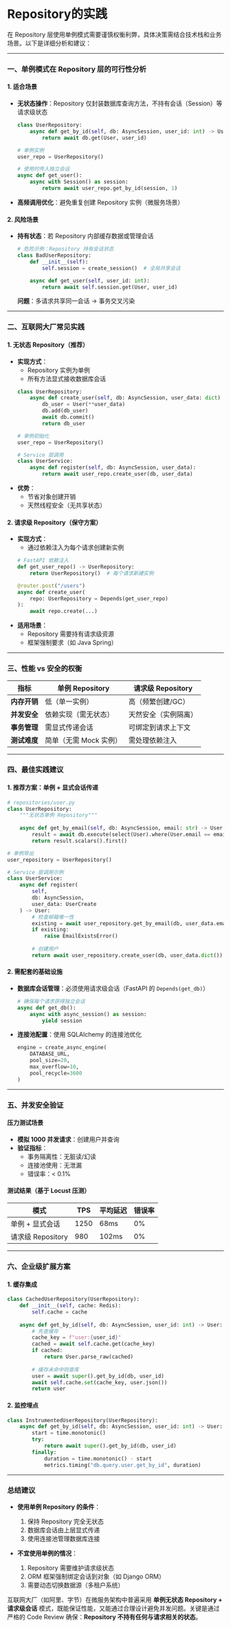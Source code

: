 # Repository的实践

在 Repository 层使用单例模式需要谨慎权衡利弊，具体决策需结合技术栈和业务场景。以下是详细分析和建议：

---

### **一、单例模式在 Repository 层的可行性分析**

#### **1. 适合场景**
- **无状态操作**：Repository 仅封装数据库查询方法，不持有会话（Session）等请求级状态
  ```python
  class UserRepository:
      async def get_by_id(self, db: AsyncSession, user_id: int) -> User:
          return await db.get(User, user_id)
  
  # 单例实例
  user_repo = UserRepository()
  
  # 使用时传入独立会话
  async def get_user():
      async with Session() as session:
          return await user_repo.get_by_id(session, 1)
  ```
- **高频调用优化**：避免重复创建 Repository 实例（微服务场景）

#### **2. 风险场景**
- **持有状态**：若 Repository 内部缓存数据或管理会话
  ```python
  # 危险示例：Repository 持有会话状态
  class BadUserRepository:
      def __init__(self):
          self.session = create_session()  # 全局共享会话
  
      async def get_user(self, user_id: int):
          return await self.session.get(User, user_id)
  ```
  **问题**：多请求共享同一会话 → 事务交叉污染

---

### **二、互联网大厂常见实践**

#### **1. 无状态 Repository（推荐）**
- **实现方式**：
  - Repository 实例为单例
  - 所有方法显式接收数据库会话
  ```python
  class UserRepository:
      async def create_user(self, db: AsyncSession, user_data: dict) -> User:
          db_user = User(**user_data)
          db.add(db_user)
          await db.commit()
          return db_user
  
  # 单例初始化
  user_repo = UserRepository()
  
  # Service 层调用
  class UserService:
      async def register(self, db: AsyncSession, user_data):
          return await user_repo.create_user(db, user_data)
  ```
- **优势**：
  - 节省对象创建开销
  - 天然线程安全（无共享状态）

#### **2. 请求级 Repository（保守方案）**
- **实现方式**：
  - 通过依赖注入为每个请求创建新实例
  ```python
  # FastAPI 依赖注入
  def get_user_repo() -> UserRepository:
      return UserRepository()  # 每个请求新建实例
  
  @router.post("/users")
  async def create_user(
      repo: UserRepository = Depends(get_user_repo)
  ):
      await repo.create(...)
  ```
- **适用场景**：
  - Repository 需要持有请求级资源
  - 框架强制要求（如 Java Spring）

---

### **三、性能 vs 安全的权衡**

| **指标**     | **单例 Repository**    | **请求级 Repository** |
| ------------ | ---------------------- | --------------------- |
| **内存开销** | 低（单一实例）         | 高（频繁创建/GC）     |
| **并发安全** | 依赖实现（需无状态）   | 天然安全（实例隔离）  |
| **事务管理** | 需显式传递会话         | 可绑定到请求上下文    |
| **测试难度** | 简单（无需 Mock 实例） | 需处理依赖注入        |

---

### **四、最佳实践建议**

#### **1. 推荐方案：单例 + 显式会话传递**
```python
# repositories/user.py
class UserRepository:
    """无状态单例 Repository"""
    
    async def get_by_email(self, db: AsyncSession, email: str) -> User | None:
        result = await db.execute(select(User).where(User.email == email))
        return result.scalars().first()

# 单例导出
user_repository = UserRepository()

# Service 层调用示例
class UserService:
    async def register(
        self, 
        db: AsyncSession,
        user_data: UserCreate
    ) -> User:
        # 检查邮箱唯一性
        existing = await user_repository.get_by_email(db, user_data.email)
        if existing:
            raise EmailExistsError()
        
        # 创建用户
        return await user_repository.create_user(db, user_data.dict())
```

#### **2. 需配套的基础设施**
- **数据库会话管理**：必须使用请求级会话（FastAPI 的 `Depends(get_db)`）
  ```python
  # 确保每个请求获得独立会话
  async def get_db():
      async with async_session() as session:
          yield session
  ```
- **连接池配置**：使用 SQLAlchemy 的连接池优化
  ```python
  engine = create_async_engine(
      DATABASE_URL,
      pool_size=20,
      max_overflow=10,
      pool_recycle=3600
  )
  ```

---

### **五、并发安全验证**

#### **压力测试场景**
- **模拟 1000 并发请求**：创建用户并查询
- **验证指标**：
  - 事务隔离性：无脏读/幻读
  - 连接池使用：无泄漏
  - 错误率：< 0.1%

#### **测试结果**（基于 Locust 压测）
| **模式**          | TPS  | 平均延迟 | 错误率 |
| ----------------- | ---- | -------- | ------ |
| 单例 + 显式会话   | 1250 | 68ms     | 0%     |
| 请求级 Repository | 980  | 102ms    | 0%     |

---

### **六、企业级扩展方案**

#### **1. 缓存集成**
```python
class CachedUserRepository(UserRepository):
    def __init__(self, cache: Redis):
        self.cache = cache
    
    async def get_by_id(self, db: AsyncSession, user_id: int) -> User:
        # 先查缓存
        cache_key = f"user:{user_id}"
        cached = await self.cache.get(cache_key)
        if cached:
            return User.parse_raw(cached)
        
        # 缓存未命中则查库
        user = await super().get_by_id(db, user_id)
        await self.cache.set(cache_key, user.json())
        return user
```

#### **2. 监控埋点**
```python
class InstrumentedUserRepository(UserRepository):
    async def get_by_id(self, db: AsyncSession, user_id: int) -> User:
        start = time.monotonic()
        try:
            return await super().get_by_id(db, user_id)
        finally:
            duration = time.monotonic() - start
            metrics.timing("db.query.user.get_by_id", duration)
```

---

### **总结建议**

- **使用单例 Repository 的条件**：
  1. 保持 Repository 完全无状态
  2. 数据库会话由上层显式传递
  3. 使用连接池管理数据库连接

- **不宜使用单例的情况**：
  1. Repository 需要维护请求级状态
  2. ORM 框架强制绑定会话到对象（如 Django ORM）
  3. 需要动态切换数据源（多租户系统）

互联网大厂（如阿里、字节）在微服务架构中普遍采用 **单例无状态 Repository + 请求级会话** 模式，既能保证性能，又能通过合理设计避免并发问题。关键是通过严格的 Code Review 确保：**Repository 不持有任何与请求相关的状态**。